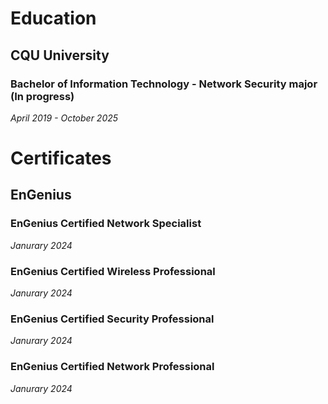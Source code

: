 # Education

## CQU University
### Bachelor of Information Technology - Network Security major (In progress)
*April 2019 - October 2025*

# Certificates

## EnGenius
### EnGenius Certified Network Specialist
*Janurary 2024*

### EnGenius Certified Wireless Professional
*Janurary 2024*

### EnGenius Certified Security Professional
*Janurary 2024*

### EnGenius Certified Network Professional
*Janurary 2024*
